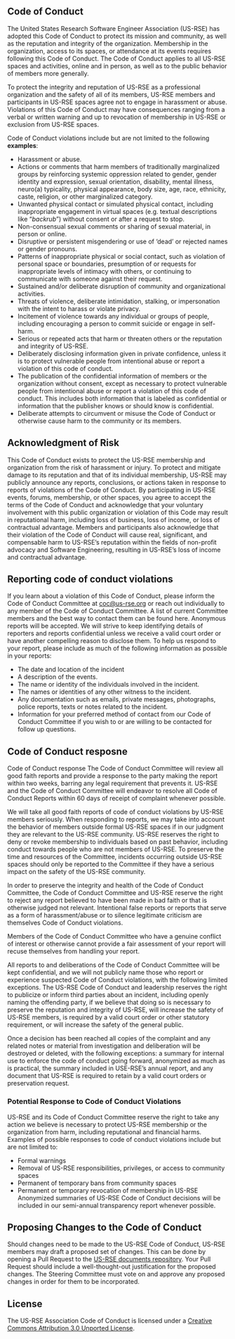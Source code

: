## Code of Conduct

The United States Research Software Engineer Association (US-RSE) has adopted this Code of Conduct to protect its mission and community, as well as the reputation and integrity of the organization.
Membership in the organization, access to its spaces, or attendance at its events requires following this Code of Conduct.
The Code of Conduct applies to all US-RSE spaces and activities, online and in person, as well as to the public behavior of members more generally.

To protect the integrity and reputation of US-RSE as a professional organization and the safety of all of its members, US-RSE members and participants in US-RSE spaces agree not to engage in harassment or abuse.
Violations of this Code of Conduct may have consequences ranging from a verbal or written warning and up to revocation of membership in US-RSE or exclusion from US-RSE spaces.

Code of Conduct violations include but are not limited to the following **examples**:
- Harassment or abuse.
- Actions or comments that harm members of traditionally marginalized groups by reinforcing systemic oppression related to gender, gender identity and expression, sexual orientation, disability, mental illness, neuro(a) typicality, physical appearance, body size, age, race, ethnicity, caste, religion, or other marginalized category.
- Unwanted physical contact or simulated physical contact, including inappropriate engagement in virtual spaces (e.g. textual descriptions like “*backrub*”) without consent or after a request to stop.
- Non-consensual sexual comments or sharing of sexual material, in person or online.
- Disruptive or persistent misgendering or use of ‘dead’ or rejected names or gender pronouns.
- Patterns of inappropriate physical or social contact, such as violation of personal space or boundaries, presumption of or requests for inappropriate levels of intimacy with others, or continuing to communicate with someone against their request.
- Sustained and/or deliberate disruption of community and organizational activities.
- Threats of violence, deliberate intimidation, stalking, or impersonation with the intent to harass or violate privacy.
- Incitement of violence towards any individual or groups of people, including encouraging a person to commit suicide or engage in self-harm.
- Serious or repeated acts that harm or threaten others or the reputation and integrity of US-RSE.
- Deliberately disclosing information given in private confidence, unless it is to protect vulnerable people from intentional abuse or report a violation of this code of conduct.
- The publication of the confidential information of members or the organization without consent, except as necessary to protect vulnerable people from intentional abuse or report a violation of this code of conduct. This includes both information that is labeled as confidential or information that the publisher knows or should know is confidential.
- Deliberate attempts to circumvent or misuse the Code of Conduct or otherwise cause harm to the community or its members.

## Acknowledgment of Risk
This Code of Conduct exists to protect the US-RSE membership and organization from the risk of harassment or injury.
To protect and mitigate damage to its reputation and that of its individual membership, US-RSE may publicly announce any reports, conclusions, or actions taken in response to reports of violations of the Code of Conduct.
By participating in US-RSE events, forums, membership, or other spaces, you agree to accept the terms of the Code of Conduct and acknowledge that your voluntary involvement with this public organization or violation of this Code may result in reputational harm, including loss of business, loss of income, or loss of contractual advantage.
Members and participants also acknowledge that their violation of the Code of Conduct will cause real, significant, and compensable harm to US-RSE’s reputation within the fields of non-profit advocacy and Software Engineering, resulting in US-RSE’s loss of income and contractual advantage.

## Reporting code of conduct violations
If you learn about a violation of this Code of Conduct, please inform the Code of Conduct Committee at coc@us-rse.org or reach out individually to any member of the Code of Conduct Committee.
A list of current Committee members and the best way to contact them can be found here.
Anonymous reports will be accepted.
We will strive to keep identifying details of reporters and reports confidential unless we receive a valid court order or have another compelling reason to disclose them.
To help us respond to your report, please include as much of the following information as possible in your reports:
- The date and location of the incident
- A description of the events.
- The name or identity of the individuals involved in the incident.
- The names or identities of any other witness to the incident.
- Any documentation such as emails, private messages, photographs, police reports, texts or notes related to the incident.
- Information for your preferred method of contact from our Code of Conduct Committee if you wish to or are willing to be contacted for follow up questions.

## Code of Conduct resposne
Code of Conduct response
The Code of Conduct Committee will review all good faith reports and provide a response to the party making the report within two weeks, barring any legal requirement that prevents it.
US-RSE and the Code of Conduct Committee will endeavor to resolve all Code of Conduct Reports within 60 days of receipt of complaint whenever possible.

We will take all good faith reports of code of conduct violations by US-RSE members seriously.
When responding to reports, we may take into account the behavior of members outside formal US-RSE spaces if in our judgment they are relevant to the US-RSE community.
US-RSE reserves the right to deny or revoke membership to individuals based on past behavior, including conduct towards people who are not members of US-RSE.
To preserve the time and resources of the Committee, incidents occurring outside US-RSE spaces should only be reported to the Committee if they have a serious impact on the safety of the US-RSE community.

In order to preserve the integrity and health of the Code of Conduct Committee, the Code of Conduct Committee and US-RSE reserve the right to reject any report believed to have been made in bad faith or that is otherwise judged not relevant.
Intentional false reports or reports that serve as a form of harassment/abuse or to silence legitimate criticism are themselves Code of Conduct violations.

Members of the Code of Conduct Committee who have a genuine conflict of interest or otherwise cannot provide a fair assessment of your report will recuse themselves from handling your report.

All reports to and deliberations of the Code of Conduct Committee will be kept confidential, and we will not publicly name those who report or experience suspected Code of Conduct violations, with the following limited exceptions.
The US-RSE Code of Conduct and leadership reserves the right to publicize or inform third parties about an incident, including openly naming the offending party, if we believe that doing so is necessary to preserve the reputation and integrity of US-RSE, will increase the safety of US-RSE members, is required by a valid court order or other statutory requirement, or will increase the safety of the general public.

Once a decision has been reached all copies of the complaint and any related notes or material from investigation and deliberation will be destroyed or deleted, with the following exceptions: a summary for internal use to enforce the code of conduct going forward, anonymized as much as is practical, the summary included in USE-RSE’s annual report, and any document that US-RSE is required to retain by a valid court orders or preservation request.

### Potential Response to Code of Conduct Violations
US-RSE and its Code of Conduct Committee reserve the right to take any action we believe is necessary to protect US-RSE membership or the organization from harm, including reputational and financial harms. Examples of possible responses to code of conduct violations include but are not limited to:
- Formal warnings
- Removal of US-RSE responsibilities, privileges, or access to community spaces
- Permanent of temporary bans from community spaces
- Permanent or temporary revocation of membership in US-RSE
Anonymized summaries of  US-RSE Code of Conduct decisions will be included in our semi-annual transparency report whenever possible.



## Proposing Changes to the Code of Conduct

Should changes need to be made to the US-RSE Code of Conduct, US-RSE members may draft a proposed set of changes.
This can be done by opening a Pull Request to the [US-RSE documents repository](https://github.com/USRSE/documents).
Your Pull Request should include a well-thought-out justification for the proposed changes.
The Steering Committee must vote on and approve any proposed changes in order for them to be incorporated.

## License

The US-RSE Association Code of Conduct is licensed under a [Creative Commons Attribution 3.0 Unported License](https://creativecommons.org/licenses/by/3.0/).
